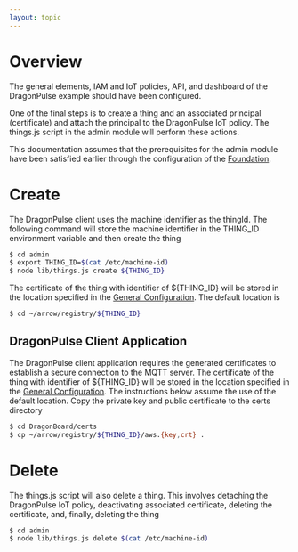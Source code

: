 ```yaml
---
layout: topic
---
```


# Overview

The general elements, IAM and IoT policies, API, and dashboard of the
DragonPulse example should have been configured.

One of the final steps is to create a thing and an associated principal
(certificate) and attach the principal to the DragonPulse IoT policy.
The things.js script in the admin module will perform these actions.

This documentation assumes that the prerequisites for the admin module have
been satisfied earlier through the configuration of the
[Foundation](./foundation.html).

# Create

The DragonPulse client uses the machine identifier as the thingId.
The following command will store the machine identifier in the THING_ID
environment variable and then create the thing

```sh
$ cd admin
$ export THING_ID=$(cat /etc/machine-id)
$ node lib/things.js create ${THING_ID}
```

The certificate of the thing with identifier of ${THING_ID} will be stored
in the location specified in the [General Configuration](./general_conf.html).
The default location is

```sh
$ cd ~/arrow/registry/${THING_ID}
```

## DragonPulse Client Application

The DragonPulse client application requires the generated certificates to
establish a secure connection to the MQTT server.  The certificate of the
thing with identifier of ${THING_ID} will be stored in the location specified
in the [General Configuration](./general_conf.html).  The instructions below
assume the use of the default location.  Copy the private key and public
certificate to the certs directory

```sh
$ cd DragonBoard/certs
$ cp ~/arrow/registry/${THING_ID}/aws.{key,crt} .
```

# Delete

The things.js script will also delete a thing.  This involves detaching the
DragonPulse IoT policy, deactivating associated certificate, deleting the
certificate, and, finally, deleting the thing

```sh
$ cd admin
$ node lib/things.js delete $(cat /etc/machine-id)
```
